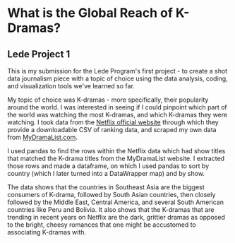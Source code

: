 # What is the Global Reach of K-Dramas?
## Lede Project 1

This is my submission for the Lede Program's first project - to create a shot data journalism piece with a topic of choice using the data analysis, coding, and visualization tools we've learned so far. 

My topic of choice was K-dramas - more specifically, their popularity around the world. I was interested in seeing if I could pinpoint which part of the world was watching the most K-dramas, and which K-dramas they were watching. I took data from the [Netflix official website](https://www.netflix.com/tudum/top10/) through which they provide a downloadable CSV of ranking data, and scraped my own data from [MyDramaList.com](MyDramaList.com). 

I used pandas to find the rows within the Netflix data which had show titles that matched the K-drama titles from the MyDramaList website. I extracted those rows and made a dataframe, on which I used pandas to sort by country (which I later turned into a DataWrapper map) and by show. 

The data shows that the countries in Southeast Asia are the biggest consumers of K-drama, followed by South Asian countries, then closely followed by the Middle East, Central America, and several South American countries like Peru and Bolivia. It also shows that the K-dramas that are trending in recent years on Netflix are the dark, grittier dramas as opposed to the bright, cheesy romances that one might be accustomed to associating K-dramas with. 
 
